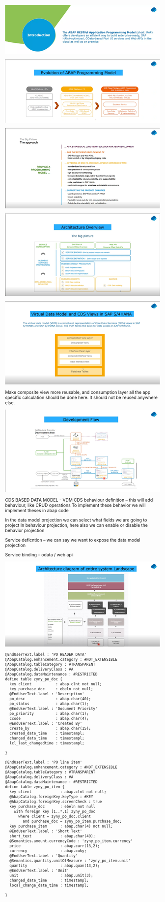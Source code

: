![alt text](image.png)

![alt text](image-1.png)

![alt text](image-2.png)

![alt text](image-3.png)

![alt text](image-4.png)

Make composite view more reusable, and consumption layer all the app specific calculation should be done here. It should not be reused anywhere else.

![alt text](image-5.png)

CDS BASED DATA MODEL  - VDM 
CDS behaviour definition – this will add behaviour, like CRUD operations
To implement these behavior we will implement theses in abap code

In the data model projection we can select what fields we are going to project
In behaviour projection, here also we can enable or disable the behavior projection

Service deficntion – we can say we want to expose the data model projection

Service binding – odata / web api 

![alt text](image-6.png)

```
@EndUserText.label : 'PO HEADER DATA'
@AbapCatalog.enhancement.category : #NOT_EXTENSIBLE
@AbapCatalog.tableCategory : #TRANSPARENT
@AbapCatalog.deliveryClass : #A
@AbapCatalog.dataMaintenance : #RESTRICTED
define table zyny_po_doc {
  key client           : abap.clnt not null;
  key purchase_doc     : ebeln not null;
  @EndUserText.label : 'Description'
  po_desc              : abap.char(40);
  po_status            : abap.char(1);
  @EndUserText.label : 'Document Priority'
  po_priority          : abap.char(1);
  ccode                : abap.char(4);
  @EndUserText.label : 'Created By'
  create_by            : abap.char(15);
  created_date_time    : timestampl;
  changed_data_time    : timestampl;
  lcl_last_changedtime : timestampl;

}
```

```
@EndUserText.label : 'PO line item'
@AbapCatalog.enhancement.category : #NOT_EXTENSIBLE
@AbapCatalog.tableCategory : #TRANSPARENT
@AbapCatalog.deliveryClass : #A
@AbapCatalog.dataMaintenance : #RESTRICTED
define table zyny_po_item {
  key client             : abap.clnt not null;
  @AbapCatalog.foreignKey.keyType : #KEY
  @AbapCatalog.foreignKey.screenCheck : true
  key purchase_doc       : ebeln not null
    with foreign key [1..*,1] zyny_po_doc
      where client = zyny_po_doc.client
        and purchase_doc = zyny_po_item.purchase_doc;
  key purchase_item      : abap.char(4) not null;
  @EndUserText.label : 'Short Text'
  short_text             : abap.char(40);
  @Semantics.amount.currencyCode : 'zyny_po_item.currency'
  price                  : abap.curr(13,2);
  currency               : abap.cuky;
  @EndUserText.label : 'Quantity'
  @Semantics.quantity.unitOfMeasure : 'zyny_po_item.unit'
  quantity               : abap.quan(13,2);
  @EndUserText.label : 'Unit'
  unit                   : abap.unit(3);
  changed_date_time      : timestampl;
  local_change_date_time : timestampl;

}
```